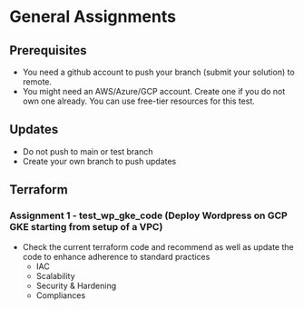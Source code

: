 # General Assignments

## Prerequisites
* You need a github account to push your branch (submit your solution) to remote.
* You might need an AWS/Azure/GCP account. Create one if you do not own one already. You can use free-tier resources for this test.

## Updates
* Do not push to main or test branch
* Create your own branch to push updates

## Terraform
### Assignment 1 - test_wp_gke_code (Deploy Wordpress on GCP GKE starting from setup of a VPC)
* Check the current terraform code and recommend as well as update the code to enhance adherence to standard practices
  * IAC
  * Scalability
  * Security & Hardening
  * Compliances

